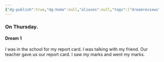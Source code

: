 ```yaml
---
{"dg-publish":true,"dg-home":null,"aliases":null,"tags":["dreamreviews"],"permalink":"/notes/07-journals-calender/dream-notes/01-05-2025/","dgPassFrontmatter":true,"updated":"2025-05-12T15:52:41.873+05:30"}
---
```


### On Thursday.

#### Dream 1

I was in the school for my report card. I was talking with my friend. Our teacher gave us our report card. I saw my marks and went my marks.